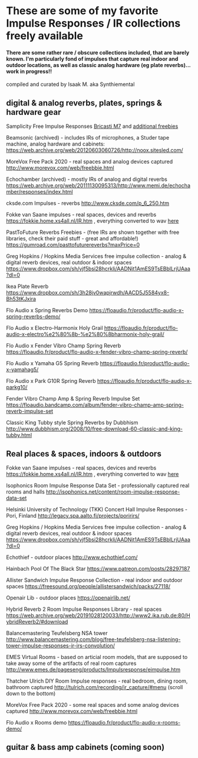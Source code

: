 # These are some of my favorite Impulse Responses / IR collections freely available
#### There are some rather rare / obscure collections included, that are barely known. I'm particularly fond of impulses that capture real indoor and outdoor locations, as well as classic analog hardware (eg plate reverbs)... work in progress!!
compiled and curated by Isaak M. aka Synthiemental


## digital & analog reverbs, plates, springs & hardware gear

Samplicity Free Impulse Responses
[Bricasti M7](https://web.archive.org/web/20190820005114/http://www.samplicity.com/bricasti-m7-impulse-responses/) and [additional freebies](https://web.archive.org/web/20190821064208/http://www.samplicity.com/download)

Beamsonic (archived) - includes IRs of microphones, a Studer tape machine, analog hardware and cabinets:
https://web.archive.org/web/20120603060726/http://noox.sitesled.com/

MoreVox Free Pack 2020 - real spaces and analog devices captured
http://www.morevox.com/web/freebbie.html

Echochamber (archived) - mostly IRs of analog and digital reverbs
https://web.archive.org/web/20111130095313/http://www.memi.de/echochamber/responses/index.html

cksde.com Impulses - reverbs
http://www.cksde.com/p_6_250.htm

Fokke van Saane impulses - real spaces, devices and reverbs
https://fokkie.home.xs4all.nl/IR.htm , everything converted to wav [here](https://www.dropbox.com/s/ynelz37103kkrxc/Fokke%20van%20Saane.zip?dl=0&file_subpath=%2FFokke+van+Saane)

PastToFuture Reverbs Freebies - (free IRs are shown together with free libraries, check their paid stuff - great and affordable!)
https://gumroad.com/pasttofuturereverbs?maxPrice=0

Greg Hopkins / Hopkins Media Services free impulse collection - analog & digital reverb devices, real outdoor & indoor spaces
https://www.dropbox.com/sh/vjf5bsi28hcrkli/AADNjt1AmES9TsEBblLrjUAaa?dl=0

Ikea Plate Reverb
https://www.dropbox.com/sh/3h28jv0wapjrwdh/AACD5J5584yx8-Bh53tKJxira

Flo Audio x Spring Reverbs Demo
https://floaudio.fr/product/flo-audio-x-spring-reverbs-demo/

Flo Audio x Electro​-​Harmonix Holy Grail
https://floaudio.fr/product/flo-audio-x-electro%e2%80%8b-%e2%80%8bharmonix-holy-grail/

Flo Audio x Fender Vibro Champ Spring Reverb
https://floaudio.fr/product/flo-audio-x-fender-vibro-champ-spring-reverb/

Flo Audio x Yamaha G5 Spring Reverb
https://floaudio.fr/product/flo-audio-x-yamahag5/

Flo Audio x Park G10R Spring Reverb
https://floaudio.fr/product/flo-audio-x-parkg10/

Fender Vibro Champ Amp & Spring Reverb Impulse Set
https://floaudio.bandcamp.com/album/fender-vibro-champ-amp-spring-reverb-impulse-set

Classic King Tubby style Spring Reverbs by Dubbhism
http://www.dubbhism.org/2008/10/free-download-60-classic-and-king-tubby.html


## Real places & spaces, indoors & outdoors

Fokke van Saane impulses - real spaces, devices and reverbs
https://fokkie.home.xs4all.nl/IR.htm , everything converted to wav [here](https://www.dropbox.com/s/ynelz37103kkrxc/Fokke%20van%20Saane.zip?dl=0&file_subpath=%2FFokke+van+Saane)

Isophonics Room Impulse Response Data Set - professionally captured real rooms and halls
http://isophonics.net/content/room-impulse-response-data-set

Helsinki University of Technology (TKK) Concert Hall Impulse Responses - Pori, Finland
http://legacy.spa.aalto.fi/projects/poririrs/

Greg Hopkins / Hopkins Media Services free impulse collection - analog & digital reverb devices, real outdoor & indoor spaces
https://www.dropbox.com/sh/vjf5bsi28hcrkli/AADNjt1AmES9TsEBblLrjUAaa?dl=0

Echothief - outdoor places
http://www.echothief.com/

Hainbach Pool Of The Black Star
https://www.patreon.com/posts/28297187

Allister Sandwich Impulse Response Collection - real indoor and outdoor spaces
https://freesound.org/people/allistersandwich/packs/27118/

Openair Lib - outdoor places
https://openairlib.net/

Hybrid Reverb 2 Room Impulse Responses Library - real spaces
https://web.archive.org/web/20191028120033/http://www2.ika.rub.de:80/HybridReverb2/#download

Balancemastering Teufelsberg NSA tower
http://www.balancemastering.com/blog/free-teufelsberg-nsa-listening-tower-impulse-responses-ir-irs-convolution/

EMES Virtual Rooms - based on articial room models, that are supposed to take away some of the artifacts of real room captures
http://www.emes.de/pageseng/products/Impulsresponse/eimpulse.htm

Thatcher Ulrich DIY Room Impulse responses - real bedroom, dining room, bathroom captured
http://tulrich.com/recording/ir_capture/#menu (scroll down to the bottom)

MoreVox Free Pack 2020 - some real spaces and some analog devices captured
http://www.morevox.com/web/freebbie.html

Flo Audio x Rooms demo
https://floaudio.fr/product/flo-audio-x-rooms-demo/




## guitar & bass amp cabinets (coming soon)




